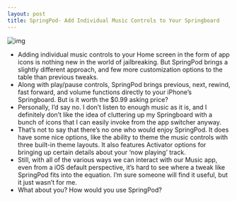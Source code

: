```yaml
---
layout: post
title: SpringPod- Add Individual Music Controls to Your Springboard
---
```

![img](http://media.idownloadblog.com/wp-content/uploads/2012/01/SpringPod-e1325901559566.jpg)
* Adding individual music controls to your Home screen in the form of app icons is nothing new in the world of jailbreaking. But SpringPod brings a slightly different approach, and few more customization options to the table than previous tweaks.
* Along with play/pause controls, SpringPod brings previous, next, rewind, fast forward, and volume functions directly to your iPhone’s Springboard. But is it worth the $0.99 asking price?
* Personally, I’d say no. I don’t listen to enough music as it is, and I definitely don’t like the idea of cluttering up my Springboard with a bunch of icons that I can easily invoke from the app switcher anyway.
* That’s not to say that there’s no one who would enjoy SpringPod. It does have some nice options, like the ability to theme the music controls with three built-in theme layouts. It also features Activator options for bringing up certain details about your ‘now playing’ track.
* Still, with all of the various ways we can interact with our Music app, even from a iOS default perspective, it’s hard to see where a tweak like SpringPod fits into the equation. I’m sure someone will find it useful, but it just wasn’t for me.
* What about you? How would you use SpringPod?

